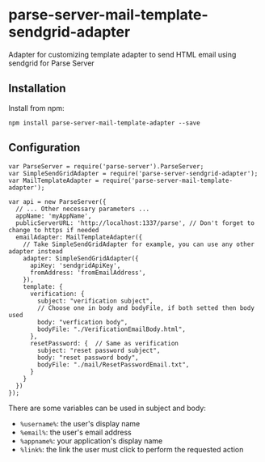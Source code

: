 # parse-server-mail-template-sendgrid-adapter
Adapter for customizing template adapter to send HTML email using sendgrid for Parse Server

## Installation

Install from npm:
    
    npm install parse-server-mail-template-adapter --save
    

## Configuration
    var ParseServer = require('parse-server').ParseServer;
    var SimpleSendGridAdapter = require('parse-server-sendgrid-adapter');
    var MailTemplateAdapter = require('parse-server-mail-template-adapter');
    
    var api = new ParseServer({
      // ... Other necessary parameters ...
      appName: 'myAppName',
      publicServerURL: 'http://localhost:1337/parse', // Don't forget to change to https if needed
      emailAdapter: MailTemplateAdapter({
        // Take SimpleSendGridAdapter for example, you can use any other adapter instead
        adapter: SimpleSendGridAdapter({
          apiKey: 'sendgridApiKey',
          fromAddress: 'fromEmailAddress',
        }),
        template: {
          verification: {
            subject: "verification subject",
            // Choose one in body and bodyFile, if both setted then body used
            body: "verfication body", 
            bodyFile: "./VerificationEmailBody.html",
          },
          resetPassword: {  // Same as verification
            subject: "reset password subject",
            body: "reset password body",
            bodyFile: "./mail/ResetPasswordEmail.txt",
          }
        }
      })
    });

There are some variables can be used in subject and body:

- `%username%`: the user's display name
- `%email%`: the user's email address
- `%appname%`: your application's display name
- `%link%`: the link the user must click to perform the requested action